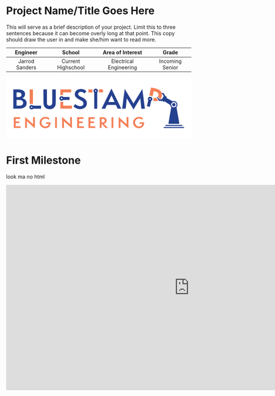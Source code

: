 ﻿# Project Name/Title Goes Here
This will serve as a brief description of your project. Limit this to three sentences because it can become overly long at that point. This copy should draw the user in and make she/him want to read more.

| **Engineer** | **School** | **Area of Interest** | **Grade** |
|:--:|:--:|:--:|:--:|
| Jarrod Sanders | Current Highschool | Electrical Engineering | Incoming Senior


<img src="https://github.com/BlueStampEng/BSE_Template_Portfolio/blob/de8633f62b5da2234992a0178a6a72fd6df7e7e1/branding/BlueStamp-Logo.svg" width=996></img>
  
# First Milestone
 look ma no html
 
<iframe width="996" height="560.25" src="https://www.youtube.com/embed/hI0jVcSuaf8" title="YouTube video player" frameborder="0" allow="accelerometer; autoplay; clipboard-write; encrypted-media; gyroscope; picture-in-picture" allowfullscreen></iframe>
